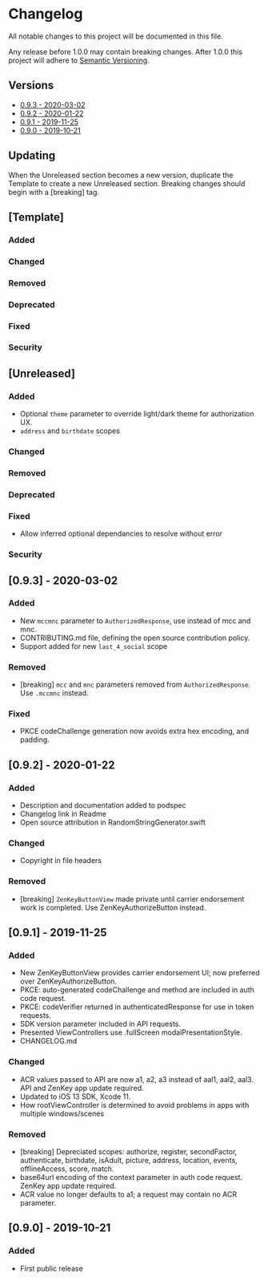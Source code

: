 # Changelog
All notable changes to this project will be documented in this file.

Any release before 1.0.0 may contain breaking changes.
After 1.0.0 this project will adhere to [Semantic Versioning](https://semver.org/spec/v2.0.0.html).

## Versions
- [0.9.3 - 2020-03-02](#093---2020-03-02)
- [0.9.2 - 2020-01-22](#092---2020-01-22)
- [0.9.1 - 2019-11-25](#091---2019-11-25)
- [0.9.0 - 2019-10-21](#090---2019-10-21)

## Updating
When the Unreleased section becomes a new version, duplicate the Template to create a new Unreleased section. Breaking changes should begin with a [breaking] tag.

## [Template]
### Added
### Changed
### Removed
### Deprecated
### Fixed
### Security

## [Unreleased]
### Added
- Optional `theme` parameter to override light/dark theme for authorization UX.
- `address` and `birthdate` scopes
### Changed
### Removed
### Deprecated
### Fixed
- Allow inferred optional dependancies to resolve without error
### Security

## [0.9.3] - 2020-03-02
### Added
- New `mccmnc` parameter to `AuthorizedResponse`, use instead of mcc and mnc.  
- CONTRIBUTING.md file, defining the open source contribution policy.
- Support added for new `last_4_social` scope
### Removed
- [breaking] `mcc` and `mnc` parameters removed from `AuthorizedResponse`. Use `.mccmnc` instead.
### Fixed
- PKCE codeChallenge generation now avoids extra hex encoding, and padding.

## [0.9.2] - 2020-01-22
### Added
- Description and documentation added to podspec
- Changelog link in Readme
- Open source attribution in RandomStringGenerator.swift
### Changed
- Copyright in file headers
### Removed
- [breaking] `ZenKeyButtonView` made private until carrier endorsement work is completed. Use ZenKeyAuthorizeButton instead.


## [0.9.1] - 2019-11-25
### Added
- New ZenKeyButtonView provides carrier endorsement UI; now preferred over ZenKeyAuthorizeButton.
- PKCE: auto-generated codeChallenge and method are included in auth code request.
- PKCE: codeVerifier returned in authenticatedResponse for use in token requests.
- SDK version parameter included in API requests.
- Presented ViewControllers use .fullScreen modalPresentationStyle.
- CHANGELOG.md
### Changed
- ACR values passed to API are now a1, a2, a3 instead of aal1, aal2, aal3. API and ZenKey app update required.
- Updated to iOS 13 SDK, Xcode 11.
- How rootViewController is determined to avoid problems in apps with multiple windows/scenes
### Removed
- [breaking] Depreciated scopes: authorize, register, secondFactor, authenticate, birthdate, isAdult, picture, address, location, events, offlineAccess, score, match.
- base64url encoding of the context parameter in auth code request. ZenKey app update required.
- ACR value no longer defaults to a1; a request may contain no ACR parameter.

## [0.9.0] - 2019-10-21
### Added
- First public release
